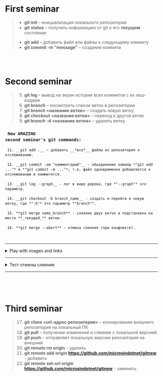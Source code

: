 # First seminar

> + __git init__ – инициализация локального репозитория
> + **git status** – получить информацию от git о его _**текущем**_ состоянии
> - __git add__ – добавить файл или файлы к следующему коммиту
> - __git commit -m “message”__ – создание коммита

<br>
<br>

# Second seminar

> 5. **git log** – вывод на экран истории всех коммитов с их хеш-кодами
> 6. **git branch** – посмотреть список веток в репозитории
> 7. **git branch <название ветки>** – создать новую ветку
> 8. __git checkout <название ветки>__ – переход к другой ветке
> 9. **git branch -d <название ветки>** – удалить ветку

### <code> New AMAZING second seminar's git commands: </code>

     11. __git add .__ — добавить __*все*__ файлы из репозитория к отслеживанию.

     12. __git commit -am "комментарий"__ - обьединение команд *"git add ..."* и *"git commit -m ..."*; т.е. файл одновременно добавляется к отслеживанию и коммитится.

     13. __git log --graph__ - лог в виде дерева, где *"--graph"* это параметр.

     14. __git checkout -b branch_name__ - создать и перейти в новую ветку, где *"-b"* это параметр *"branch"*.

     15. **git merge name_branch** - слияние двух веток и подстановка на место **_текущей_** ветки.

     16. **git merge --abort** - отмена слияния (при конфликте).

<br>

___
<details>
<summary>
Play with images and links
</summary>

> ___
>![Is_that_poop_image?](poop.png)
> — Oh nah, is that poop emoji? It's so uncivilized!
> 
> — Yeahhh, that's it! And take the [3D-model link](https://clck.ru/33JsAL) too.
> 
> — Oh Gosh, you are abnormal.

</details>

___

<details>
<summary>
Тест отмены слияния
</summary>

> Тут, на 45-й строке в ветке master должен возникнуть конфликт и текстом из ветки test_aborting. Посмотрим к чему это приведёт.
>
> ___
>
> Текст, который должен конфликтовать, записаный на 45 строке в ветке test_aborting
>
> > ## Тест отмены пройден.
> ### Затем при возникшем конфликте оставлены обе строки.
</details>

___

<br>
<br>
<br>

# Third seminar

> 17. __git clone <url-адрес репозитория>__ – клонирование внешнего репозитория на  локальный ПК
> 18. __git pull__ – получение изменений и слияние с локальной версией
> 19. __git push__ – отправляет локальную версию репозитория на внешний
> 20. **git remote rm origin** - удалить
> 21. **git remote add origin https://github.com/microsindotnet/gitnew** - добавить
> 22. **git remote set-url origin https://github.com/microsindotnet/gitnew** - заменить